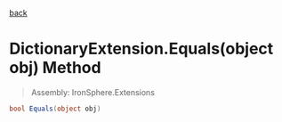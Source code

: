 ﻿

[back](/IronSphere.Extensions/types/DictionaryExtension)

# DictionaryExtension.Equals(object obj) Method

> Assembly: IronSphere.Extensions

```csharp
bool Equals(object obj)
```



 
